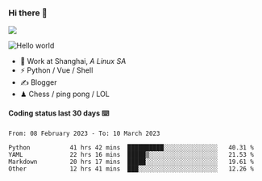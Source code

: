 ### Hi there 👋
![](https://komarev.com/ghpvc/?username=Xuhandsome)


<img src="https://github-readme-stats.vercel.app/api?username=XuHandsome&show_icons=true&theme=merko" alt="Hello world">

<br/>

- 🍻  Work at Shanghai, _A Linux SA_
- ⚡  Python / Vue / Shell
- ✍️  Blogger
- ♟  Chess / ping pong / LOL

#### Coding status last 30 days ⌨️

<!--START_SECTION:waka-->

```text
From: 08 February 2023 - To: 10 March 2023

Python           41 hrs 42 mins  ██████████░░░░░░░░░░░░░░░   40.31 %
YAML             22 hrs 16 mins  █████▒░░░░░░░░░░░░░░░░░░░   21.53 %
Markdown         20 hrs 17 mins  █████░░░░░░░░░░░░░░░░░░░░   19.61 %
Other            12 hrs 41 mins  ███░░░░░░░░░░░░░░░░░░░░░░   12.26 %
```

<!--END_SECTION:waka-->
